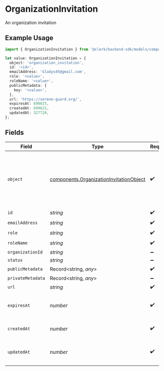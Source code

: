 # OrganizationInvitation

An organization invitation

## Example Usage

```typescript
import { OrganizationInvitation } from '@clerk/backend-sdk/models/components';

let value: OrganizationInvitation = {
  object: 'organization_invitation',
  id: '<id>',
  emailAddress: 'Gladys45@gmail.com',
  role: '<value>',
  roleName: '<value>',
  publicMetadata: {
    key: '<value>',
  },
  url: 'https://serene-guard.org/',
  expiresAt: 690025,
  createdAt: 699622,
  updatedAt: 327720,
};
```

## Fields

| Field             | Type                                                                                               | Required           | Description                                                                                |
| ----------------- | -------------------------------------------------------------------------------------------------- | ------------------ | ------------------------------------------------------------------------------------------ |
| `object`          | [components.OrganizationInvitationObject](../../models/components/organizationinvitationobject.md) | :heavy_check_mark: | String representing the object's type. Objects of the same type share the same value.<br/> |
| `id`              | _string_                                                                                           | :heavy_check_mark: | N/A                                                                                        |
| `emailAddress`    | _string_                                                                                           | :heavy_check_mark: | N/A                                                                                        |
| `role`            | _string_                                                                                           | :heavy_check_mark: | N/A                                                                                        |
| `roleName`        | _string_                                                                                           | :heavy_check_mark: | N/A                                                                                        |
| `organizationId`  | _string_                                                                                           | :heavy_minus_sign: | N/A                                                                                        |
| `status`          | _string_                                                                                           | :heavy_minus_sign: | N/A                                                                                        |
| `publicMetadata`  | Record<string, _any_>                                                                              | :heavy_check_mark: | N/A                                                                                        |
| `privateMetadata` | Record<string, _any_>                                                                              | :heavy_minus_sign: | N/A                                                                                        |
| `url`             | _string_                                                                                           | :heavy_check_mark: | N/A                                                                                        |
| `expiresAt`       | _number_                                                                                           | :heavy_check_mark: | Unix timestamp of expiration.                                                              |
| `createdAt`       | _number_                                                                                           | :heavy_check_mark: | Unix timestamp of creation.                                                                |
| `updatedAt`       | _number_                                                                                           | :heavy_check_mark: | Unix timestamp of last update.                                                             |
